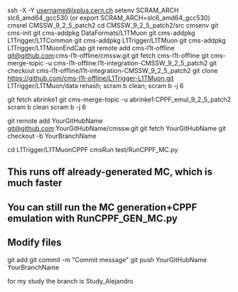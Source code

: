 ssh -X -Y username@lxplus.cern.ch
setenv SCRAM_ARCH slc6_amd64_gcc530 (or export SCRAM_ARCH=slc6_amd64_gcc530)
cmsrel CMSSW_9_2_5_patch2
cd CMSSW_9_2_5_patch2/src
cmsenv
git cms-init
git cms-addpkg DataFormats/L1TMuon
git cms-addpkg L1Trigger/L1TCommon
git cms-addpkg L1Trigger/L1TMuon
git cms-addpkg L1Trigger/L1TMuonEndCap
git remote add cms-l1t-offline git@github.com:cms-l1t-offline/cmssw.git
git fetch cms-l1t-offline
git cms-merge-topic -u cms-l1t-offline:l1t-integration-CMSSW_9_2_5_patch2
git checkout cms-l1t-offline/l1t-integration-CMSSW_9_2_5_patch2
git clone https://github.com/cms-l1t-offline/L1Trigger-L1TMuon.git L1Trigger/L1TMuon/data
rehash; scram b clean; scram b -j 6

git fetch abrinke1
git cms-merge-topic -u abrinke1:CPPF_emul_9_2_5_patch2
scram b clean
scram b -j 6

git remote add YourGitHubName git@github.com:YourGitHubName/cmssw.git
git fetch YourGitHubName
git checkout -b YourBranchName

cd L1Trigger/L1TMuonCPPF
cmsRun test/RunCPPF_MC.py  
## This runs off already-generated MC, which is much faster
## You can still run the MC generation+CPPF emulation with RunCPPF_GEN_MC.py

## Modify files
git add <Modified files>
git commit -m "Commit message"
git push YourGitHubName YourBranchName

for my study the branch is 
Study_Alejandro
